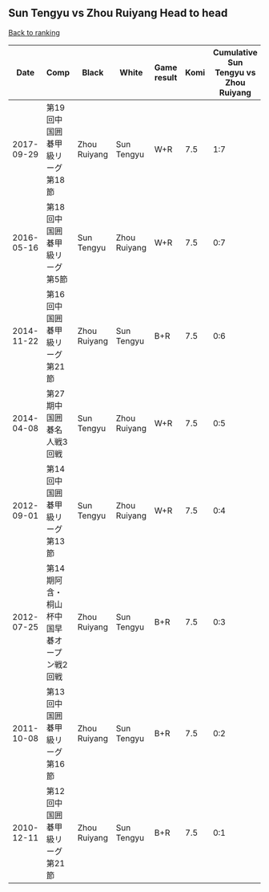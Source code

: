 ## Sun Tengyu vs Zhou Ruiyang Head to head

[Back to ranking](../../index.md)




| **Date** | **Comp** | **Black** | **White** | **Game result** | **Komi** | **Cumulative Sun Tengyu vs Zhou Ruiyang** | **Sun Tengyu streak** | **Zhou Ruiyang streak** | 
| --- | --- | --- | --- | --- | --- | --- | --- | --- |
| 2017-09-29 | 第19回中国囲碁甲級リーグ第18節 | Zhou Ruiyang | Sun Tengyu | W+R | 7.5 | 1:7 | 1 | 0 | 
| 2016-05-16 | 第18回中国囲碁甲級リーグ第5節 | Sun Tengyu | Zhou Ruiyang | W+R | 7.5 | 0:7 | 0 | 7 | 
| 2014-11-22 | 第16回中国囲碁甲級リーグ第21節 | Zhou Ruiyang | Sun Tengyu | B+R | 7.5 | 0:6 | 0 | 6 | 
| 2014-04-08 | 第27期中国囲碁名人戦3回戦 | Sun Tengyu | Zhou Ruiyang | W+R | 7.5 | 0:5 | 0 | 5 | 
| 2012-09-01 | 第14回中国囲碁甲級リーグ第13節 | Sun Tengyu | Zhou Ruiyang | W+R | 7.5 | 0:4 | 0 | 4 | 
| 2012-07-25 | 第14期阿含・桐山杯中国早碁オープン戦2回戦 | Zhou Ruiyang | Sun Tengyu | B+R | 7.5 | 0:3 | 0 | 3 | 
| 2011-10-08 | 第13回中国囲碁甲級リーグ第16節 | Zhou Ruiyang | Sun Tengyu | B+R | 7.5 | 0:2 | 0 | 2 | 
| 2010-12-11 | 第12回中国囲碁甲級リーグ第21節 | Zhou Ruiyang | Sun Tengyu | B+R | 7.5 | 0:1 | 0 | 1 |




